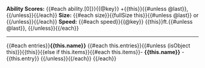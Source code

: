 **Ability Scores:** {{#each ability.[0]}}{{@key}} +{{this}}{{#unless @last}}, {{/unless}}{{/each}}
**Size:** {{#each size}}{{fullSize this}}{{#unless @last}} or {{/unless}}{{/each}}
**Speed:** {{#each speed}}{{@key}} {{this}}ft.{{#unless @last}}, {{/unless}}{{/each}}

---

{{#each entries}}**{{this.name}}**
{{#each this.entries}}{{#unless (isObject this)}}{{this}}{{else if this.items}}{{#each this.items}}- **{{this.name}}**
	- {{this.entry}}
{{/unless}}{{/each}}
{{/each}}
